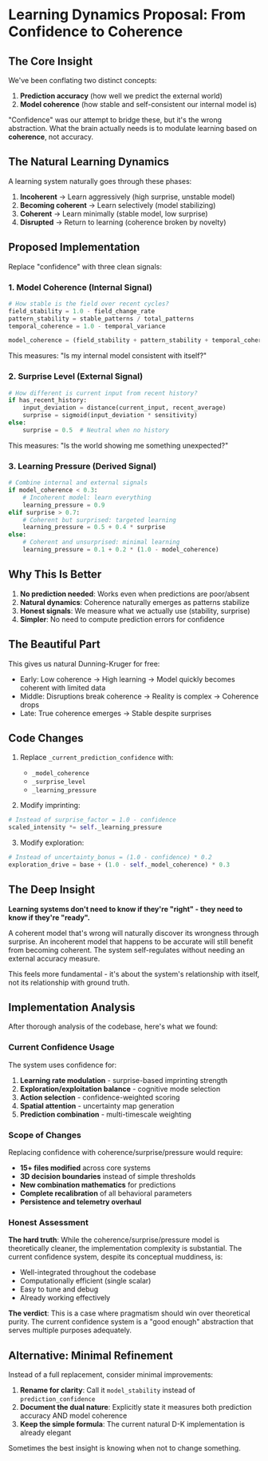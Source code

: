 # Learning Dynamics Proposal: From Confidence to Coherence

## The Core Insight

We've been conflating two distinct concepts:
1. **Prediction accuracy** (how well we predict the external world)
2. **Model coherence** (how stable and self-consistent our internal model is)

"Confidence" was our attempt to bridge these, but it's the wrong abstraction. What the brain actually needs is to modulate learning based on **coherence**, not accuracy.

## The Natural Learning Dynamics

A learning system naturally goes through these phases:

1. **Incoherent** → Learn aggressively (high surprise, unstable model)
2. **Becoming coherent** → Learn selectively (model stabilizing)
3. **Coherent** → Learn minimally (stable model, low surprise)
4. **Disrupted** → Return to learning (coherence broken by novelty)

## Proposed Implementation

Replace "confidence" with three clean signals:

### 1. Model Coherence (Internal Signal)
```python
# How stable is the field over recent cycles?
field_stability = 1.0 - field_change_rate
pattern_stability = stable_patterns / total_patterns
temporal_coherence = 1.0 - temporal_variance

model_coherence = (field_stability + pattern_stability + temporal_coherence) / 3.0
```

This measures: "Is my internal model consistent with itself?"

### 2. Surprise Level (External Signal)
```python
# How different is current input from recent history?
if has_recent_history:
    input_deviation = distance(current_input, recent_average)
    surprise = sigmoid(input_deviation * sensitivity)
else:
    surprise = 0.5  # Neutral when no history
```

This measures: "Is the world showing me something unexpected?"

### 3. Learning Pressure (Derived Signal)
```python
# Combine internal and external signals
if model_coherence < 0.3:
    # Incoherent model: learn everything
    learning_pressure = 0.9
elif surprise > 0.7:
    # Coherent but surprised: targeted learning
    learning_pressure = 0.5 + 0.4 * surprise
else:
    # Coherent and unsurprised: minimal learning
    learning_pressure = 0.1 + 0.2 * (1.0 - model_coherence)
```

## Why This Is Better

1. **No prediction needed**: Works even when predictions are poor/absent
2. **Natural dynamics**: Coherence naturally emerges as patterns stabilize
3. **Honest signals**: We measure what we actually use (stability, surprise)
4. **Simpler**: No need to compute prediction errors for confidence

## The Beautiful Part

This gives us natural Dunning-Kruger for free:
- Early: Low coherence → High learning → Model quickly becomes coherent with limited data
- Middle: Disruptions break coherence → Reality is complex → Coherence drops
- Late: True coherence emerges → Stable despite surprises

## Code Changes

1. Replace `_current_prediction_confidence` with:
   - `_model_coherence`
   - `_surprise_level`
   - `_learning_pressure`

2. Modify imprinting:
```python
# Instead of surprise_factor = 1.0 - confidence
scaled_intensity *= self._learning_pressure
```

3. Modify exploration:
```python
# Instead of uncertainty_bonus = (1.0 - confidence) * 0.2
exploration_drive = base + (1.0 - self._model_coherence) * 0.3
```

## The Deep Insight

**Learning systems don't need to know if they're "right" - they need to know if they're "ready".**

A coherent model that's wrong will naturally discover its wrongness through surprise. An incoherent model that happens to be accurate will still benefit from becoming coherent. The system self-regulates without needing an external accuracy measure.

This feels more fundamental - it's about the system's relationship with itself, not its relationship with ground truth.

## Implementation Analysis

After thorough analysis of the codebase, here's what we found:

### Current Confidence Usage
The system uses confidence for:
1. **Learning rate modulation** - surprise-based imprinting strength
2. **Exploration/exploitation balance** - cognitive mode selection
3. **Action selection** - confidence-weighted scoring
4. **Spatial attention** - uncertainty map generation
5. **Prediction combination** - multi-timescale weighting

### Scope of Changes
Replacing confidence with coherence/surprise/pressure would require:
- **15+ files modified** across core systems
- **3D decision boundaries** instead of simple thresholds
- **New combination mathematics** for predictions
- **Complete recalibration** of all behavioral parameters
- **Persistence and telemetry overhaul**

### Honest Assessment

**The hard truth**: While the coherence/surprise/pressure model is theoretically cleaner, the implementation complexity is substantial. The current confidence system, despite its conceptual muddiness, is:
- Well-integrated throughout the codebase
- Computationally efficient (single scalar)
- Easy to tune and debug
- Already working effectively

**The verdict**: This is a case where pragmatism should win over theoretical purity. The current confidence system is a "good enough" abstraction that serves multiple purposes adequately.

## Alternative: Minimal Refinement

Instead of a full replacement, consider minimal improvements:

1. **Rename for clarity**: Call it `model_stability` instead of `prediction_confidence`
2. **Document the dual nature**: Explicitly state it measures both prediction accuracy AND model coherence
3. **Keep the simple formula**: The current natural D-K implementation is already elegant

Sometimes the best insight is knowing when not to change something.